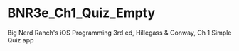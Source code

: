 BNR3e_Ch1_Quiz_Empty
====================

Big Nerd Ranch's iOS Programming 3rd ed, Hillegass &amp; Conway, Ch 1
Simple Quiz app
